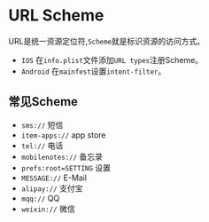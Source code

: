 # URL Scheme
URL是统一资源定位符,`Scheme`就是标识资源的访问方式。
- `IOS`
在`info.plist`文件添加`URL types`注册Scheme。
- `Android`
在`mainfest`设置`intent-filter`。
## 常见Scheme
- `sms://`
短信
- `item-apps://`
app store
- `tel://`
电话
- `mobilenotes://`
备忘录
- `prefs:root=SETTING`
设置
- `MESSAGE://`
E-Mail
- `alipay://`
支付宝
- `mqq://`
QQ
- `weixin://`
微信
